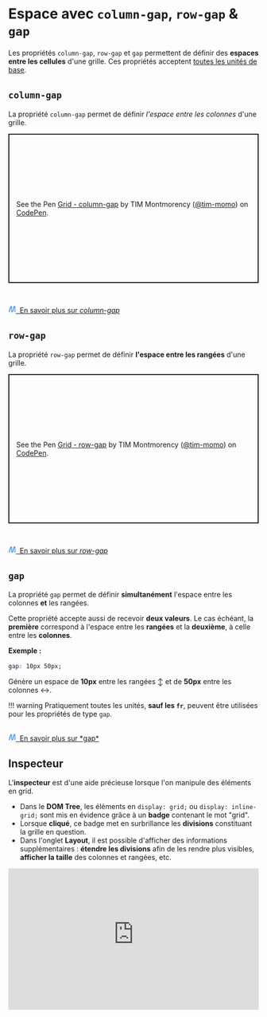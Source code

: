 # Espace avec `column-gap`, `row-gap` & `gap`

Les propriétés `column-gap`, `row-gap` et `gap` permettent de définir des **espaces entre les cellules** d'une grille. Ces propriétés acceptent [toutes les unités de base](https://tim-montmorency.com/timdoc/582-518MO/css/unites/).



## `column-gap`

La propriété `column-gap` permet de définir *l'espace entre les
colonnes* d'une grille.

<p class="codepen" data-height="300" data-default-tab="result" data-slug-hash="eYbRjKw" data-pen-title="Grid - column-gap" data-user="tim-momo" style="height: 300px; box-sizing: border-box; display: flex; align-items: center; justify-content: center; border: 2px solid; margin: 1em 0; padding: 1em;">
  <span>See the Pen <a href="https://codepen.io/tim-momo/pen/eYbRjKw">
  Grid - column-gap</a> by TIM Montmorency (<a href="https://codepen.io/tim-momo">@tim-momo</a>)
  on <a href="https://codepen.io">CodePen</a>.</span>
</p>

<br>

<a href="https://developer.mozilla.org/fr/docs/Web/CSS/column-gap" class="md-button "><img src="../../assets/mdn.svg" style="width: 15px; height: auto;">&nbsp;&nbsp;En savoir plus sur *column-gap*</a> <br>


## `row-gap`

La propriété `row-gap` permet de définir **l'espace entre les rangées**
d'une grille.

<p class="codepen" data-height="300" data-default-tab="result" data-slug-hash="mdawjjM" data-pen-title="Grid - row-gap" data-user="tim-momo" style="height: 300px; box-sizing: border-box; display: flex; align-items: center; justify-content: center; border: 2px solid; margin: 1em 0; padding: 1em;">
  <span>See the Pen <a href="https://codepen.io/tim-momo/pen/mdawjjM">
  Grid - row-gap</a> by TIM Montmorency (<a href="https://codepen.io/tim-momo">@tim-momo</a>)
  on <a href="https://codepen.io">CodePen</a>.</span>
</p>
<script async src="https://public.codepenassets.com/embed/index.js"></script>

<br>

<a href="https://developer.mozilla.org/fr/docs/Web/CSS/row-gap" class="md-button "><img src="../../assets/mdn.svg" style="width: 15px; height: auto;">&nbsp;&nbsp;En savoir plus sur *row-gap*</a> <br>


## `gap`

La propriété `gap` permet de définir **simultanément** l'espace entre
les colonnes **et** les rangées.

Cette propriété accepte aussi de recevoir **deux valeurs**. Le cas
échéant, la **première** correspond à l'espace entre les **rangées** et
la **deuxième**, à celle entre les **colonnes**.

**Exemple :**

``` css
gap: 10px 50px;
```

Génère un espace de **10px** entre les rangées ↕️ et de **50px** entre
les colonnes ↔️.

!!! warning
    Pratiquement toutes les unités, **sauf les `fr`**, peuvent être utilisées pour les propriétés de type `gap`.

<br>
<a href="https://developer.mozilla.org/fr/docs/Web/CSS/gap" class="md-button "><img src="../../assets/mdn.svg" style="width: 15px; height: auto;">&nbsp;&nbsp;En savoir plus sur *gap*</a> <br>


## Inspecteur

L'**inspecteur** est d'une aide précieuse lorsque l'on manipule des
éléments en grid.

- Dans le **DOM Tree**, les éléments en `display: grid;` ou `display: inline-grid;` sont mis en évidence grâce à un **badge** contenant le mot "grid".
- Lorsque **cliqué**, ce badge met en surbrillance les **divisions** constituant la grille en question.
- Dans l'onglet **Layout**, il est possible d'afficher des informations supplémentaires : **étendre les divisions** afin de les rendre plus visibles, **afficher la taille** des colonnes et rangées, etc.

<div style="max-width: 640px"><div style="position: relative; padding-bottom: 56.25%; height: 0; overflow: hidden;"><iframe src="https://cmontmorency365-my.sharepoint.com/personal/mariem_ouellet_cmontmorency_qc_ca/_layouts/15/embed.aspx?UniqueId=c7aaf20d-52e4-4cd1-ae0d-7db5fa2e4d7e&embed=%7B%22af%22%3Atrue%2C%22hvm%22%3Atrue%2C%22ust%22%3Atrue%7D&referrer=StreamWebApp&referrerScenario=EmbedDialog.Create" width="640" height="360" frameborder="0" scrolling="no" allowfullscreen title="grid-inspector-layout.mp4" style="border:none; position: absolute; top: 0; left: 0; right: 0; bottom: 0; height: 100%; max-width: 100%;"></iframe></div></div>